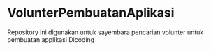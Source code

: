 # VolunterPembuatanAplikasi
Repository ini digunakan untuk sayembara pencarian volunter untuk pembuatan applikasi Dicoding
